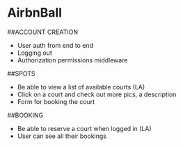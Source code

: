 # AirbnBall
##ACCOUNT CREATION

 - User auth from end to end
 - Logging out
 - Authorization permissions middleware

##SPOTS

 - Be able to view a list of available courts (LA)
 - Click on a court and check out more pics, a description
 - Form for booking the court

##BOOKING 

 - Be able to reserve a court when logged in (LA)
 - User can see all their bookings




